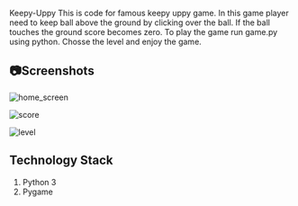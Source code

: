Keepy-Uppy
This is code for famous keepy uppy game. In this game player need to keep ball above the ground by clicking over the ball. If the ball touches the ground score becomes zero. To play the game run game.py using python. Chosse the level and enjoy the game.
  
  
## :camera:Screenshots
  
  
    
![home_screen](https://github.com/gautamgupta1811/Game_Keppy-Uppy/blob/master/screenshots/home_screen.png)
  
    
![score](https://github.com/gautamgupta1811/Game_Keppy-Uppy/blob/master/screenshots/home_screen.png)
  
    
![level](https://github.com/gautamgupta1811/Game_Keppy-Uppy/blob/master/screenshots/level.png)
  
    
## Technology Stack
  
    
      
1. Python 3
2. Pygame
